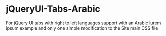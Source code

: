# jQueryUI-Tabs-Arabic
For jQuery UI tabs with right to left languages support with an Arabic lurem ipsum example and only one simple modification to the Site main CSS file
